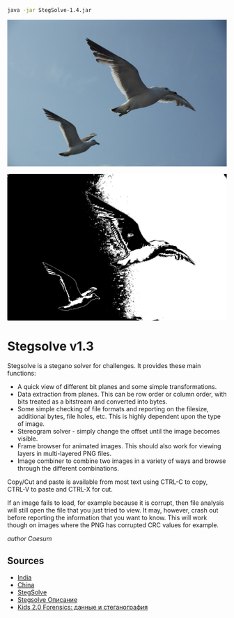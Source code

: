 ```bash
java -jar StegSolve-1.4.jar
```


![](https://raw.githubusercontent.com/tonypithony/stegsolve/main/results/22.JPG)


![](https://raw.githubusercontent.com/tonypithony/stegsolve/main/results/solved2.jpg)


# Stegsolve v1.3
Stegsolve is a stegano solver for challenges. It provides these main functions:
* A quick view of different bit planes and some simple transformations.
* Data extraction from planes. This can be row order or column order, with bits treated as a bitstream and converted into bytes.
* Some simple checking of file formats and reporting on the filesize, additional bytes, file holes, etc. This is highly dependent upon the type of image.
* Stereogram solver - simply change the offset until the image becomes visible.
* Frame browser for animated images. This should also work for viewing layers in multi-layered PNG files.
* Image combiner to combine two images in a variety of ways and browse through the different combinations.

Copy/Cut and paste is available from most text using CTRL-C to copy, CTRL-V to paste and CTRL-X for cut.

If an image fails to load, for example because it is corrupt, then file analysis will still open the file that you just tried to view. 
It may, however, crash out before reporting the information that you want to know. This will work though on images where the PNG has corrupted CRC values for example.

*author Caesum* 


## Sources

* [India](https://github.com/unton3ton/DWT-DCT-Digital-Image-Watermarking)
* [China](https://github.com/unton3ton/mijn_blind_watermark)
* [StegSolve](https://github.com/Giotino/stegsolve/tree/master)
* [Stegsolve Описание](https://kmb.cybber.ru/stego/stegsolve/main.html)
* [Kids 2.0 Forensics: данные и стеганография](https://www.youtube.com/watch?v=7lNTMNITcSA)
